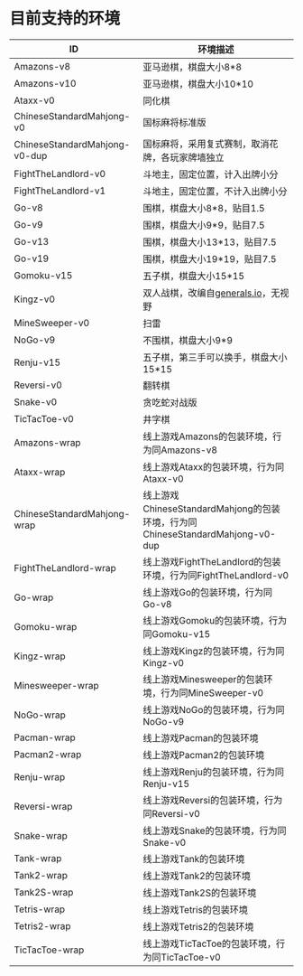 # 目前支持的环境

| ID | 环境描述 |
| -- | ------ |
| Amazons-v8 | 亚马逊棋，棋盘大小8*8 |
| Amazons-v10 | 亚马逊棋，棋盘大小10*10 |
| Ataxx-v0 | 同化棋 |
| ChineseStandardMahjong-v0 | 国标麻将标准版 |
| ChineseStandardMahjong-v0-dup | 国标麻将，采用复式赛制，取消花牌，各玩家牌墙独立 |
| FightTheLandlord-v0 | 斗地主，固定位置，计入出牌小分 |
| FightTheLandlord-v1 | 斗地主，固定位置，不计入出牌小分 |
| Go-v8 | 围棋，棋盘大小8*8，贴目1.5 |
| Go-v9 | 围棋，棋盘大小9*9，贴目7.5 |
| Go-v13 | 围棋，棋盘大小13*13，贴目7.5 |
| Go-v19 | 围棋，棋盘大小19*19，贴目7.5 |
| Gomoku-v15 | 五子棋，棋盘大小15*15 |
| Kingz-v0 | 双人战棋，改编自[generals.io](https://generals.io)，无视野 |
| MineSweeper-v0 | 扫雷 |
| NoGo-v9 | 不围棋，棋盘大小9*9 |
| Renju-v15 | 五子棋，第三手可以换手，棋盘大小15*15 |
| Reversi-v0 | 翻转棋 |
| Snake-v0 | 贪吃蛇对战版 |
| TicTacToe-v0 | 井字棋 |
| Amazons-wrap | 线上游戏Amazons的包装环境，行为同Amazons-v8 |
| Ataxx-wrap | 线上游戏Ataxx的包装环境，行为同Ataxx-v0 |
| ChineseStandardMahjong-wrap | 线上游戏ChineseStandardMahjong的包装环境，行为同ChineseStandardMahjong-v0-dup |
| FightTheLandlord-wrap | 线上游戏FightTheLandlord的包装环境，行为同FightTheLandlord-v0 |
| Go-wrap | 线上游戏Go的包装环境，行为同Go-v8 |
| Gomoku-wrap | 线上游戏Gomoku的包装环境，行为同Gomoku-v15 |
| Kingz-wrap | 线上游戏Kingz的包装环境，行为同Kingz-v0 |
| Minesweeper-wrap | 线上游戏Minesweeper的包装环境，行为同MineSweeper-v0 |
| NoGo-wrap | 线上游戏NoGo的包装环境，行为同NoGo-v9 |
| Pacman-wrap | 线上游戏Pacman的包装环境 |
| Pacman2-wrap | 线上游戏Pacman2的包装环境 |
| Renju-wrap | 线上游戏Renju的包装环境，行为同Renju-v15 |
| Reversi-wrap | 线上游戏Reversi的包装环境，行为同Reversi-v0 |
| Snake-wrap | 线上游戏Snake的包装环境，行为同Snake-v0 |
| Tank-wrap | 线上游戏Tank的包装环境 |
| Tank2-wrap | 线上游戏Tank2的包装环境 |
| Tank2S-wrap | 线上游戏Tank2S的包装环境 |
| Tetris-wrap | 线上游戏Tetris的包装环境 |
| Tetris2-wrap | 线上游戏Tetris2的包装环境 |
| TicTacToe-wrap | 线上游戏TicTacToe的包装环境，行为同TicTacToe-v0 |